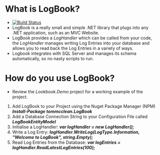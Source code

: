 # What is LogBook?
- [![Build Status](https://travis-ci.org/tommcclean/LogBook.svg?branch=master)](https://travis-ci.org/tommcclean/LogBook)
- LogBook is a really small and simple .NET library that plugs into any .NET application, such as an MVC Website. 
- LogBook provides a *LogHandler* which can be called from your code, the *LogHandler* manages writing Log Entries into your database and allows you to read back the Log Entries in a variety of ways.
- Logbook integrates with SQL Server and manages its schema automatically, so no nasty scripts to run.

# How do you use LogBook?
- Review the *Lookbook.Demo* project for a working example of the project.

1. Add LogBook to your Project using the Nuget Package Manager (NPM) **_Install-Package tommcclean.LogBook_**
2. Add a Database Connection String to your Configuration File called **_LogBookEntityModel_**
3. Initialise a LogHandler: **_var logHandler = new LogHandler();_**
4. Write a Log Entry: **_logHandler.WriteLog(LogType.Information, "Welcome to LogBook", string.Empty);_**
5. Read Log Entries from the Database: **_var logEntries = logHandler.ReadLatestLogEntries(100);_**
